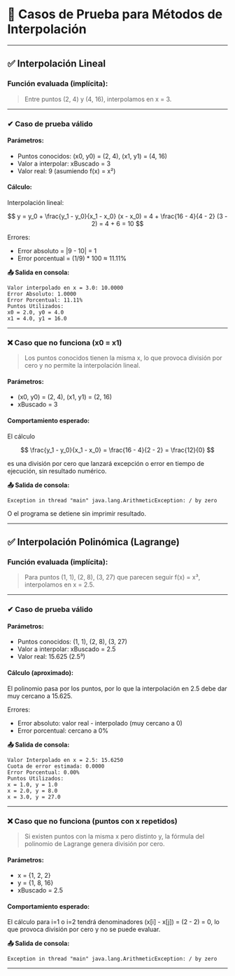 
# 🧮 Casos de Prueba para Métodos de Interpolación

---

## ✅ Interpolación Lineal

### Función evaluada (implícita):

> Entre puntos (2, 4) y (4, 16), interpolamos en x = 3.

---

### ✔ Caso de prueba válido

#### Parámetros:

* Puntos conocidos: (x0, y0) = (2, 4), (x1, y1) = (4, 16)
* Valor a interpolar: xBuscado = 3
* Valor real: 9 (asumiendo f(x) = x²)

#### Cálculo:

Interpolación lineal:

$$
y = y_0 + \frac{y_1 - y_0}{x_1 - x_0} (x - x_0) = 4 + \frac{16 - 4}{4 - 2} (3 - 2) = 4 + 6 = 10
$$

Errores:

* Error absoluto = |9 - 10| = 1
* Error porcentual = (1/9) \* 100 ≈ 11.11%

**📤 Salida en consola:**

```
Valor interpolado en x = 3.0: 10.0000
Error Absoluto: 1.0000
Error Porcentual: 11.11%
Puntos Utilizados:
x0 = 2.0, y0 = 4.0
x1 = 4.0, y1 = 16.0
```

---

### ❌ Caso que no funciona (x0 = x1)

> Los puntos conocidos tienen la misma x, lo que provoca división por cero y no permite la interpolación lineal.

#### Parámetros:

* (x0, y0) = (2, 4), (x1, y1) = (2, 16)
* xBuscado = 3

#### Comportamiento esperado:

El cálculo

$$
\frac{y_1 - y_0}{x_1 - x_0} = \frac{16 - 4}{2 - 2} = \frac{12}{0}
$$

es una división por cero que lanzará excepción o error en tiempo de ejecución, sin resultado numérico.

**📤 Salida de consola:**

```
Exception in thread "main" java.lang.ArithmeticException: / by zero
```

O el programa se detiene sin imprimir resultado.

---

## ✅ Interpolación Polinómica (Lagrange)

### Función evaluada (implícita):

> Para puntos (1, 1), (2, 8), (3, 27) que parecen seguir f(x) = x³, interpolamos en x = 2.5.

---

### ✔ Caso de prueba válido

#### Parámetros:

* Puntos conocidos: (1, 1), (2, 8), (3, 27)
* Valor a interpolar: xBuscado = 2.5
* Valor real: 15.625 (2.5³)

#### Cálculo (aproximado):

El polinomio pasa por los puntos, por lo que la interpolación en 2.5 debe dar muy cercano a 15.625.

Errores:

* Error absoluto: valor real - interpolado (muy cercano a 0)
* Error porcentual: cercano a 0%

**📤 Salida de consola:**

```
Valor Interpolado en x = 2.5: 15.6250
Cuota de error estimada: 0.0000
Error Porcentual: 0.00%
Puntos Utilizados:
x = 1.0, y = 1.0
x = 2.0, y = 8.0
x = 3.0, y = 27.0
```

---

### ❌ Caso que no funciona (puntos con x repetidos)

> Si existen puntos con la misma x pero distinto y, la fórmula del polinomio de Lagrange genera división por cero.

#### Parámetros:

* x = {1, 2, 2}
* y = {1, 8, 16}
* xBuscado = 2.5

#### Comportamiento esperado:

El cálculo para i=1 o i=2 tendrá denominadores (x\[i] - x\[j]) = (2 - 2) = 0, lo que provoca división por cero y no se puede evaluar.

**📤 Salida de consola:**

```
Exception in thread "main" java.lang.ArithmeticException: / by zero
```
---
